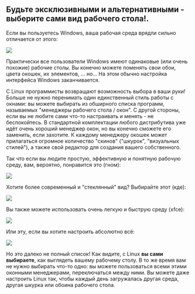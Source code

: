 <?php require("../../entete.php"); ?> <?php require("../../base.php"); ?> <?php require("../../fonctions.php"); ?>

<div id="corps">

<h2>Будьте эксклюзивными и альтернативными - выберите сами вид рабочего стола!.</h2>

<p>Если вы пользуетесь Windows, ваша рабочая среда врядли сильно
отличается от этого:</p>


<img src="Images/windows_vista.jpg" />

<p>Практически все пользователи Windows имеют одинаковые (или очень похожие)
рабочие столы. Вы конечно можете поменять свои обои, цвета окошек, их элементов,
... но... На этом обычно настройка интерфейса Windows заканчивается.</p>

<p>С Linux программисты возвращают возможность выбора в ваши руки! Больше
не нужно перенимать один единственный стиль работы с окнами: вы можете
выбирать из обширного списка программ, называемых "менеджеры рабочего стола / окон".
С другой стороны, если вы не любите сами что-то настраивать и менять - не беспокойтесь.
В стандартной комплектации любого дистрибутива уже идёт очень хороший менеджер окон,
но вы конечно сможете его заменить, если захотите. К каждому менеджеру окошек может
прилагаться огромное количество "скинов" ("шкурок", "визуальных стилей"), а также
свой редактор для создания вашего собственного.</p>

<p>Так что если вы людите простую, эффективную и понятную рабочую среду,
вам, вероятно, понравится это (гном):</p>

<img src="Images/ubuntu.jpg"/>

<p>Хотите более современный и "стеклянный" вид? Выбирайте этот (кде):</p>

<img src="Images/kde.png" />

<p>Вы также можете использовать очень легкую и быструю среду (xfce):</p>

<img src="Images/xfce.jpg" />

<p>Или эту, если вы хотите настроить абсолютно всё:</p>

<img src="Images/wm.jpg" />

<p>Но это далеко не полный список! Как видите, с Linux <b>вы сами выбираете</b>,
как выглядеть вашему рабочему столу. В то же время вам не нужно выбирать что-то одно: 
вы можете пользоваться всеми этими оконными менеджерами, переключаться между ними. Вы
можете даже настроить Linux так, чтобы каждый день загружалась другая среда, другая
шкурка или обоина рабочего стола. </p>

</div>
</body>
</html>
